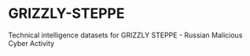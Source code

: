 # GRIZZLY-STEPPE
Technical intelligence datasets for GRIZZLY STEPPE - Russian Malicious Cyber Activity
